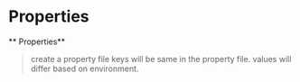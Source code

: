 # Properties
** Properties**
> create a property file keys will be same in the property file. values will differ based on environment.
